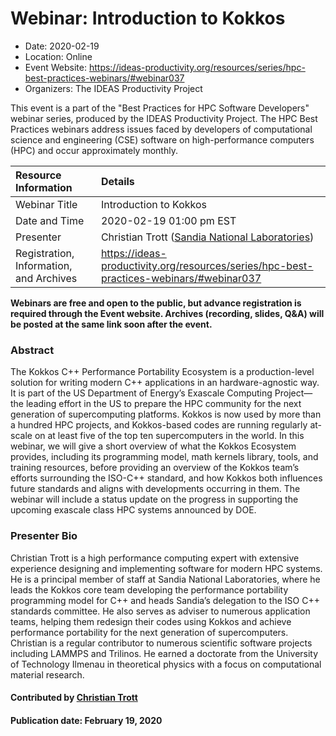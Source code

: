 # Webinar: Introduction to Kokkos

- Date: 2020-02-19
- Location: Online
- Event Website: https://ideas-productivity.org/resources/series/hpc-best-practices-webinars/#webinar037
- Organizers: The IDEAS Productivity Project
			   
This event is a part of the "Best Practices for HPC Software
Developers" webinar series, produced by the IDEAS Productivity
Project. The HPC Best Practices webinars address issues faced by
developers of computational science and engineering (CSE) software on
high-performance computers (HPC) and occur approximately monthly.

Resource Information | Details
:--- | :---			   
Webinar Title | Introduction to Kokkos
Date and Time | 2020-02-19 01:00 pm EST
Presenter | Christian Trott (<a href="http://www.sandia.gov/">Sandia National Laboratories</a>)
Registration, Information, and Archives | 	<https://ideas-productivity.org/resources/series/hpc-best-practices-webinars/#webinar037>	   

**Webinars are free and open to the public, but advance registration is required through the Event website. Archives (recording, slides, Q&A) will be posted at the same link soon after the event.**

### Abstract
<p>The Kokkos C++ Performance Portability Ecosystem is a production-level solution for writing modern C++ applications in an hardware-agnostic way. It is part of the US Department of Energy’s Exascale Computing Project—the leading effort in the US to prepare the HPC community for the next generation of supercomputing platforms. Kokkos is now used by more than a hundred HPC projects, and Kokkos-based codes are running regularly at-scale on at least five of the top ten supercomputers in the world. In this webinar, we will give a short overview of what the Kokkos Ecosystem provides, including its programming model, math kernels library, tools, and training resources, before providing an overview of the Kokkos team’s efforts surrounding the ISO-C++ standard, and how Kokkos both influences future standards and aligns with developments occurring in them. The webinar will include a status update on the progress in supporting the upcoming exascale class HPC systems announced by DOE.</p>



### Presenter Bio
<p>Christian Trott is a high performance computing expert with extensive experience designing and implementing software for modern HPC systems. He is a principal member of staff at Sandia National Laboratories, where he leads the Kokkos core team developing the performance portability programming model for C++ and heads Sandia’s delegation to the ISO C++ standards committee. He also serves as adviser to numerous application teams, helping them redesign their codes using Kokkos and achieve performance portability for the next generation of supercomputers. Christian is a regular contributor to numerous scientific software projects including LAMMPS and Trilinos. He earned a doctorate from the University of Technology Ilmenau in theoretical physics with a focus on computational material research.</p>

    

#### Contributed by [Christian Trott](https://github.com/crtrott "Christian Trott GitHub profile")

#### Publication date: February 19, 2020

<!---
Publish: yes
Categories: skills
Topics: online learning
Level: 2
Prerequisites: default
Aggregate: none
--->
